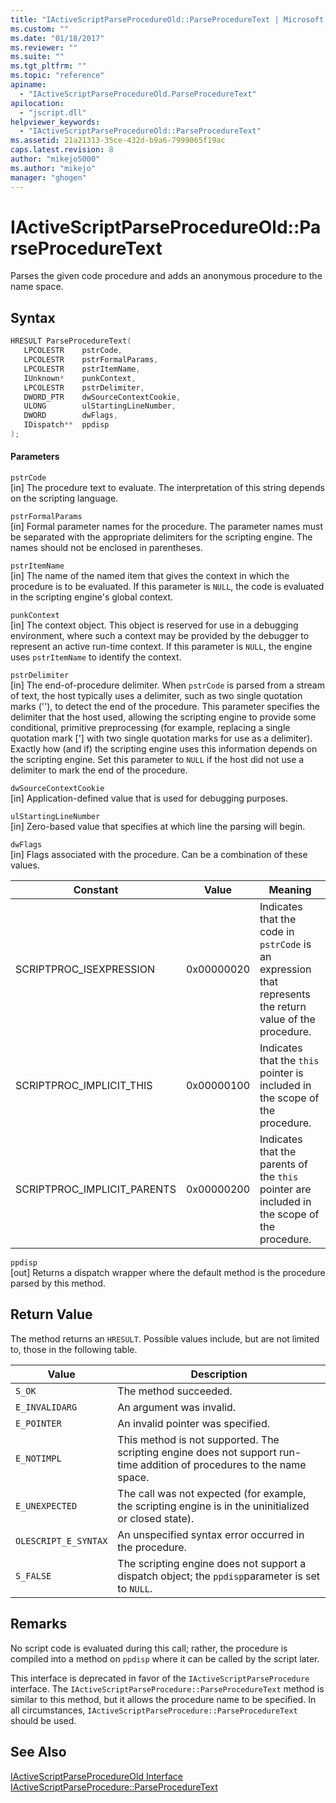 ```yaml
---
title: "IActiveScriptParseProcedureOld::ParseProcedureText | Microsoft Docs"
ms.custom: ""
ms.date: "01/18/2017"
ms.reviewer: ""
ms.suite: ""
ms.tgt_pltfrm: ""
ms.topic: "reference"
apiname: 
  - "IActiveScriptParseProcedureOld.ParseProcedureText"
apilocation: 
  - "jscript.dll"
helpviewer_keywords: 
  - "IActiveScriptParseProcedureOld::ParseProcedureText"
ms.assetid: 21a21313-35ce-432d-b9a6-7999065f19ac
caps.latest.revision: 8
author: "mikejo5000"
ms.author: "mikejo"
manager: "ghogen"
---
```

# IActiveScriptParseProcedureOld::ParseProcedureText
Parses the given code procedure and adds an anonymous procedure to the name space.  
  
## Syntax  
  
```cpp
HRESULT ParseProcedureText(  
   LPCOLESTR    pstrCode,  
   LPCOLESTR    pstrFormalParams,  
   LPCOLESTR    pstrItemName,  
   IUnknown*    punkContext,  
   LPCOLESTR    pstrDelimiter,  
   DWORD_PTR    dwSourceContextCookie,  
   ULONG        ulStartingLineNumber,  
   DWORD        dwFlags,  
   IDispatch**  ppdisp  
);  
```  
  
#### Parameters  
 `pstrCode`  
 [in] The procedure text to evaluate. The interpretation of this string depends on the scripting language.  
  
 `pstrFormalParams`  
 [in] Formal parameter names for the procedure. The parameter names must be separated with the appropriate delimiters for the scripting engine. The names should not be enclosed in parentheses.  
  
 `pstrItemName`  
 [in] The name of the named item that gives the context in which the procedure is to be evaluated. If this parameter is `NULL`, the code is evaluated in the scripting engine's global context.  
  
 `punkContext`  
 [in] The context object. This object is reserved for use in a debugging environment, where such a context may be provided by the debugger to represent an active run-time context. If this parameter is `NULL`, the engine uses `pstrItemName` to identify the context.  
  
 `pstrDelimiter`  
 [in] The end-of-procedure delimiter. When `pstrCode` is parsed from a stream of text, the host typically uses a delimiter, such as two single quotation marks (''), to detect the end of the procedure. This parameter specifies the delimiter that the host used, allowing the scripting engine to provide some conditional, primitive preprocessing (for example, replacing a single quotation mark ['] with two single quotation marks for use as a delimiter). Exactly how (and if) the scripting engine uses this information depends on the scripting engine. Set this parameter to `NULL` if the host did not use a delimiter to mark the end of the procedure.  
  
 `dwSourceContextCookie`  
 [in] Application-defined value that is used for debugging purposes.  
  
 `ulStartingLineNumber`  
 [in] Zero-based value that specifies at which line the parsing will begin.  
  
 `dwFlags`  
 [in] Flags associated with the procedure. Can be a combination of these values.  
  
|Constant|Value|Meaning|  
|--------------|-----------|-------------|  
|SCRIPTPROC_ISEXPRESSION|0x00000020|Indicates that the code in `pstrCode` is an expression that represents the return value of the procedure.|  
|SCRIPTPROC_IMPLICIT_THIS|0x00000100|Indicates that the `this` pointer is included in the scope of the procedure.|  
|SCRIPTPROC_IMPLICIT_PARENTS|0x00000200|Indicates that the parents of the `this` pointer are included in the scope of the procedure.|  
  
 `ppdisp`  
 [out] Returns a dispatch wrapper where the default method is the procedure parsed by this method.  
  
## Return Value  
 The method returns an `HRESULT`. Possible values include, but are not limited to, those in the following table.  
  
|Value|Description|  
|-----------|-----------------|  
|`S_OK`|The method succeeded.|  
|`E_INVALIDARG`|An argument was invalid.|  
|`E_POINTER`|An invalid pointer was specified.|  
|`E_NOTIMPL`|This method is not supported. The scripting engine does not support run-time addition of procedures to the name space.|  
|`E_UNEXPECTED`|The call was not expected (for example, the scripting engine is in the uninitialized or closed state).|  
|`OLESCRIPT_E_SYNTAX`|An unspecified syntax error occurred in the procedure.|  
|`S_FALSE`|The scripting engine does not support a dispatch object; the `ppdisp`parameter is set to `NULL`.|  
  
## Remarks  
 No script code is evaluated during this call; rather, the procedure is compiled into a method on `ppdisp` where it can be called by the script later.  
  
 This interface is deprecated in favor of the `IActiveScriptParseProcedure` interface. The `IActiveScriptParseProcedure::ParseProcedureText` method is similar to this method, but it allows the procedure name to be specified. In all circumstances, `IActiveScriptParseProcedure::ParseProcedureText` should be used.  
  
## See Also  
 [IActiveScriptParseProcedureOld Interface](../../winscript/reference/iactivescriptparseprocedureold-interface.md)   
 [IActiveScriptParseProcedure::ParseProcedureText](../../winscript/reference/iactivescriptparseprocedure-parseproceduretext.md)